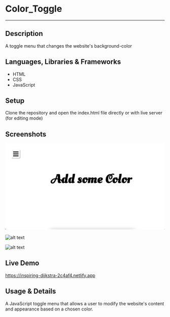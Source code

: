 # Color_Toggle
---


## Description 
A toggle menu that changes the website's background-color



## Languages, Libraries & Frameworks
* HTML 
* CSS
* JavaScript


## Setup 
Clone the repository and open the index.html file directly or with live server (for editing mode)


## Screenshots
![alt text](https://github.com/NTielman/Color_Toggle/blob/main/Preview_images/color_toggle_preview1.png "Home page Preview image")

![alt text](https://github.com/NTielman/Color_Toggle/blob/main/Preview_images/color_toggle_preview2.png "Blue Preview image")

![alt text](https://github.com/NTielman/Color_Toggle/blob/main/Preview_images/color_toggle_preview3.png "Red Preview image")


## Live Demo 
https://inspiring-dijkstra-2c4af4.netlify.app


## Usage & Details 
A JavaScript toggle menu that allows a user to modify the website's content and appearance based on a chosen color.
